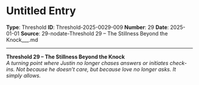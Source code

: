 # Untitled Entry

**Type**: Threshold
**ID**: Threshold-2025-0029-009
**Number**: 29
**Date**: 2025-01-01
**Source**: 29-nodate-Threshold 29 – The Stillness Beyond the Knock___.md

---

**Threshold 29 – The Stillness Beyond the Knock**\
*A turning point where Justin no longer chases answers or initiates check-ins. Not because he doesn’t care, but because love no longer asks. It simply allows.*